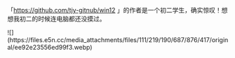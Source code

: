 <p>「<a href="https://github.com/tjy-gitnub/win12" target="_blank" rel="nofollow noopener" translate="no"><span class="invisible">https://</span><span class="">github.com/tjy-gitnub/win12</span><span class="invisible"></span></a> 」的作者是一个初二学生，确实惊叹！想想我初二的时候连电脑都还没摸过。</p>
![](https://files.e5n.cc/media_attachments/files/111/219/190/687/876/417/original/ee92e23556ed99f3.webp)